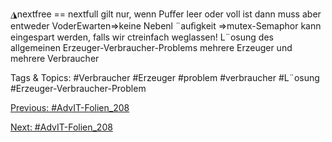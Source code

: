◮nextfree == nextfull gilt nur, wenn Puﬀer leer oder voll ist
dann muss aber entweder VoderEwarten⇒keine Nebenl ¨auﬁgkeit
⇒mutex-Semaphor kann eingespart werden, falls wir ctreinfach weglassen!
L¨osung des allgemeinen Erzeuger-Verbraucher-Problems
mehrere Erzeuger und mehrere Verbraucher

   Tags & Topics:
   #Verbraucher
   #Erzeuger
   #problem
   #verbraucher
   #L¨osung
   #Erzeuger-Verbraucher-Problem

[Previous: #AdvIT-Folien_208](AdvIT-Folien_208.md)

[Next: #AdvIT-Folien_208](AdvIT-Folien_208.md)